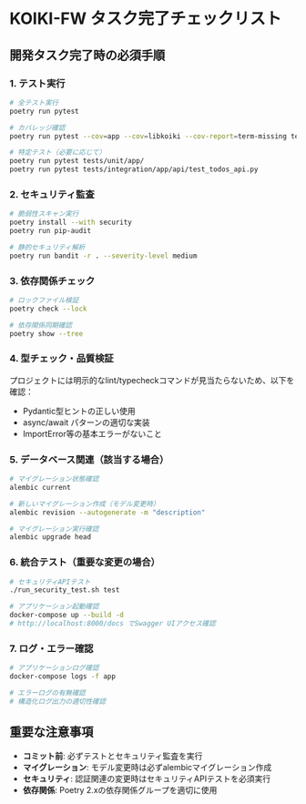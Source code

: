 # KOIKI-FW タスク完了チェックリスト

## 開発タスク完了時の必須手順

### 1. テスト実行
```bash
# 全テスト実行
poetry run pytest

# カバレッジ確認
poetry run pytest --cov=app --cov=libkoiki --cov-report=term-missing tests/

# 特定テスト（必要に応じて）
poetry run pytest tests/unit/app/
poetry run pytest tests/integration/app/api/test_todos_api.py
```

### 2. セキュリティ監査
```bash
# 脆弱性スキャン実行
poetry install --with security
poetry run pip-audit

# 静的セキュリティ解析
poetry run bandit -r . --severity-level medium
```

### 3. 依存関係チェック
```bash
# ロックファイル検証
poetry check --lock

# 依存関係同期確認
poetry show --tree
```

### 4. 型チェック・品質検証
プロジェクトには明示的なlint/typecheckコマンドが見当たらないため、以下を確認：
- Pydantic型ヒントの正しい使用
- async/await パターンの適切な実装
- ImportError等の基本エラーがないこと

### 5. データベース関連（該当する場合）
```bash
# マイグレーション状態確認
alembic current

# 新しいマイグレーション作成（モデル変更時）
alembic revision --autogenerate -m "description"

# マイグレーション実行確認
alembic upgrade head
```

### 6. 統合テスト（重要な変更の場合）
```bash
# セキュリティAPIテスト
./run_security_test.sh test

# アプリケーション起動確認
docker-compose up --build -d
# http://localhost:8000/docs でSwagger UIアクセス確認
```

### 7. ログ・エラー確認
```bash
# アプリケーションログ確認
docker-compose logs -f app

# エラーログの有無確認
# 構造化ログ出力の適切性確認
```

## 重要な注意事項
- **コミット前**: 必ずテストとセキュリティ監査を実行
- **マイグレーション**: モデル変更時は必ずalembicマイグレーション作成
- **セキュリティ**: 認証関連の変更時はセキュリティAPIテストを必須実行
- **依存関係**: Poetry 2.xの依存関係グループを適切に使用